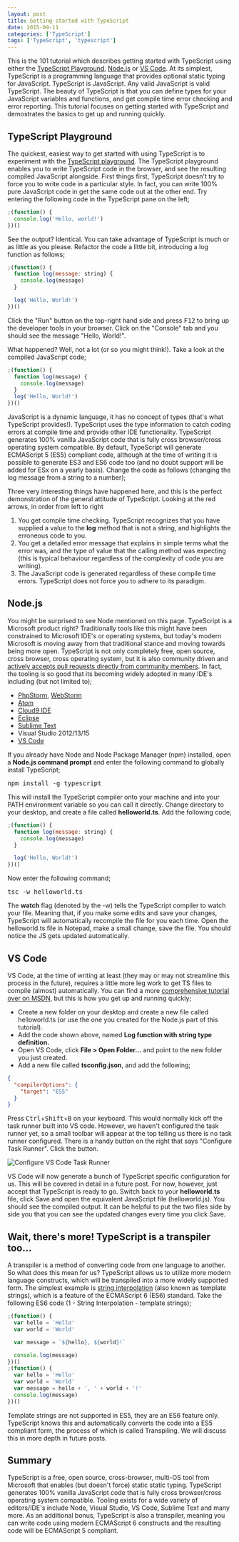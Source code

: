 ```yaml
---
layout: post
title: Getting started with TypeScript
date: 2015-09-11
categories: ['TypeScript']
tags: ['TypeScript', 'typescript']
---
```


This is the 101 tutorial which describes getting started with TypeScript using either the [TypeScript Playground](http://www.typescriptlang.org/Playground), [Node.js](https://nodejs.org/) or [VS Code](https://code.visualstudio.com). At its simplest, TypeScript is a programming language that provides optional static typing for JavaScript. TypeScript is JavaScript. Any valid JavaScript is valid TypeScript. The beauty of TypeScript is that you can define types for your JavaScript variables and functions, and get compile time error checking and error reporting. This tutorial focuses on getting started with TypeScript and demostrates the basics to get up and running quickly.

## TypeScript Playground

The quickest, easiest way to get started with using TypeScript is to experiment with the [TypeScript playground](http://www.typescriptlang.org/Playground/). The TypeScript playground enables you to write TypeScript code in the browser, and see the resulting compiled JavaScript alongside. First things first, TypeScript doesn't try to force you to write code in a particular style. In fact, you can write 100% pure JavaScript code in get the same code out at the other end. Try entering the following code in the TypeScript pane on the left;

```javascript
;(function() {
  console.log('Hello, world!')
})()
```

See the output? Identical. You can take advantage of TypeScript is much or as little as you please. Refactor the code a little bit, introducing a log function as follows;

```javascript
;(function() {
  function log(message: string) {
    console.log(message)
  }

  log('Hello, World!')
})()
```

Click the "Run" button on the top-right hand side and press <kbd>F12</kbd> to bring up the developer tools in your browser. Click on the "Console" tab and you should see the message "Hello, World!".

What happened? Well, not a lot (or so you might think!). Take a look at the compiled JavaScript code;

```javascript
;(function() {
  function log(message) {
    console.log(message)
  }
  log('Hello, World!')
})()
```

JavaScript is a dynamic language, it has no concept of types (that's what TypeScript provides!). TypeScript uses the type information to catch coding errors at compile time and provide other IDE functionality. TypeScript generates 100% vanilla JavaScript code that is fully cross browser/cross operating system compatible. By default, TypeScript will generate ECMAScript 5 (ES5) compliant code, although at the time of writing it is possible to generate ES3 and ES6 code too (and no doubt support will be added for ESx on a yearly basis). Change the code as follows (changing the log message from a string to a number);

Three very interesting things have happened here, and this is the perfect demonstration of the general attitude of TypeScript. Looking at the red arrows, in order from left to right

1.  You get compile time checking. TypeScript recognizes that you have supplied a value to the **log** method that is not a string, and highlights the erroneous code to you.
2.  You get a detailed error message that explains in simple terms what the error was, and the type of value that the calling method was expecting (this is typical behaviour regardless of the complexity of code you are writing).
3.  The JavaScript code is generated regardless of these compile time errors. TypeScript does not force you to adhere to its paradigm.

## Node.js

You might be surprised to see Node mentioned on this page. TypeScript is a Microsoft product right? Traditionally tools like this might have been constrained to Microsoft IDE's or operating systems, but today's modern Microsoft is moving away from that traditional stance and moving towards being more open. TypeScript is not only completely free, open source, cross browser, cross operating system, but it is also community driven and [actively accepts pull requests directly from community members](https://github.com/Microsoft/TypeScript). In fact, the tooling is so good that its becoming widely adopted in many IDE's including (but not limited to);

* [PhpStorm](https://www.jetbrains.com/phpstorm/help/typescript-support.html), [WebStorm](https://www.jetbrains.com/webstorm/help/typescript-support.html)
* [Atom](https://atom.io/packages/atom-typescript)
* [Cloud9 IDE](https://c9.io/lorantd/cloud9-typescript)
* [Eclipse](https://github.com/palantir/eclipse-typescript)
* [Sublime Text](https://github.com/Microsoft/TypeScript-Sublime-Plugin)
* Visual Studio 2012/13/15
* [VS Code](https://code.visualstudio.com/)

If you already have Node and Node Package Manager (npm) installed, open a **Node.js command prompt** and enter the following command to globally install TypeScript;

<pre>npm install -g typescript</pre>

This will install the TypeScript compiler onto your machine and into your PATH environment variable so you can call it directly. Change directory to your desktop, and create a file called **helloworld.ts**. Add the following code;

```javascript
;(function() {
  function log(message: string) {
    console.log(message)
  }

  log('Hello, World!')
})()
```

Now enter the following command;

<pre>tsc -w helloworld.ts</pre>

The **watch** flag (denoted by the -w) tells the TypeScript compiler to watch your file. Meaning that, if you make some edits and save your changes, TypeScript will automatically recompile the file for you each time. Open the helloworld.ts file in Notepad, make a small change, save the file. You should notice the JS gets updated automatically.

## VS Code

VS Code, at the time of writing at least (they may or may not streamline this process in the future), requires a little more leg work to get TS files to compile (almost) automatically. You can find a more [comprehensive tutorial over on MSDN](http://blogs.msdn.com/b/typescript/archive/2015/04/30/using-typescript-in-visual-studio-code.aspx), but this is how you get up and running quickly;

* Create a new folder on your desktop and create a new file called helloworld.ts (or use the one you created for the Node.js part of this tutorial).
* Add the code shown above, named **Log function with string type definition.**
* Open VS Code, click **File > Open Folder...** and point to the new folder you just created.
* Add a new file called **tsconfig.json**, and add the following;

```json
{
  "compilerOptions": {
    "target": "ES5"
  }
}
```

Press <kbd>Ctrl</kbd>+<kbd>Shift</kbd>+<kbd>B</kbd> on your keyboard. This would normally kick off the task runner built into VS code. However, we haven't configured the task runner yet, so a small toolbar will appear at the top telling us there is no task runner configured. There is a handy button on the right that says "Configure Task Runner". Click the button.

![Configure VS Code Task Runner](ConfigureTaskRunner.png)

VS Code will now generate a bunch of TypeScript specific configuration for us. This will be covered in detail in a future post. For now, however, just accept that TypeScript is ready to go. Switch back to your **helloworld.ts** file, click Save and open the equivalent JavaScript file (helloworld.js). You should see the compiled output. It can be helpful to put the two files side by side you that you can see the updated changes every time you click Save.

## Wait, there's more! TypeScript is a transpiler too...

A transpiler is a method of converting code from one language to another. So what does this mean for us? TypeScript allows us to utilize more modern language constructs, which will be transpiled into a more widely supported form. The simplest example is [string interpolation](http://tc39wiki.calculist.org/es6/template-strings/) (also known as template strings), which is a feature of the ECMAScript 6 (ES6) standard. Take the following ES6 code (1 - String Interpolation - template strings);

```javascript
;(function() {
  var hello = 'Hello'
  var world = 'World'

  var message = `${hello}, ${world}!`

  console.log(message)
})()
;(function() {
  var hello = 'Hello'
  var world = 'World'
  var message = hello + ', ' + world + '!'
  console.log(message)
})()
```

Template strings are not supported in ES5, they are an ES6 feature only. TypeScript knows this and automatically converts the code into a ES5 compliant form, the process of which is called Transpiling. We will discuss this in more depth in future posts.

## Summary

TypeScript is a free, open source, cross-browser, multi-OS tool from Microsoft that enables (but doesn't force) static static typing. TypeScript generates 100% vanilla JavaScript code that is fully cross browser/cross operating system compatible. Tooling exists for a wide variety of editors/IDE's include Node, Visual Studio, VS Code, Sublime Text and many more. As an additional bonus, TypeScript is also a transpiler, meaning you can write code using modern ECMAScript 6 constructs and the resulting code will be ECMAScript 5 compliant.
